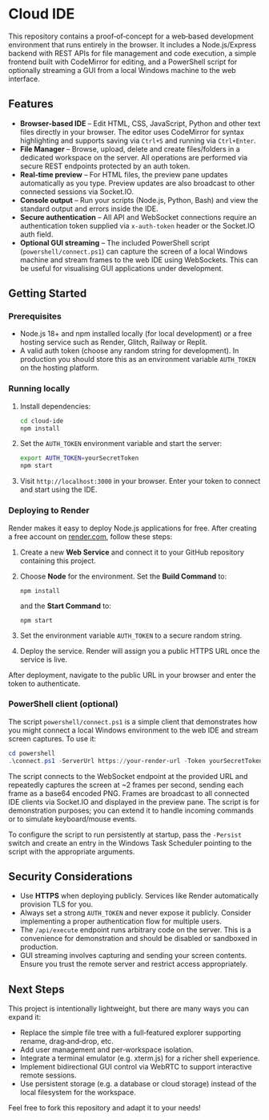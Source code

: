 # Cloud IDE

This repository contains a proof‑of‑concept for a web‑based development environment that runs entirely in the browser. It includes a Node.js/Express backend with REST APIs for file management and code execution, a simple frontend built with CodeMirror for editing, and a PowerShell script for optionally streaming a GUI from a local Windows machine to the web interface.

## Features

* **Browser‑based IDE** – Edit HTML, CSS, JavaScript, Python and other text files directly in your browser. The editor uses CodeMirror for syntax highlighting and supports saving via `Ctrl+S` and running via `Ctrl+Enter`.
* **File Manager** – Browse, upload, delete and create files/folders in a dedicated workspace on the server. All operations are performed via secure REST endpoints protected by an auth token.
* **Real‑time preview** – For HTML files, the preview pane updates automatically as you type. Preview updates are also broadcast to other connected sessions via Socket.IO.
* **Console output** – Run your scripts (Node.js, Python, Bash) and view the standard output and errors inside the IDE.
* **Secure authentication** – All API and WebSocket connections require an authentication token supplied via `x‑auth‑token` header or the Socket.IO auth field.
* **Optional GUI streaming** – The included PowerShell script (`powershell/connect.ps1`) can capture the screen of a local Windows machine and stream frames to the web IDE using WebSockets. This can be useful for visualising GUI applications under development.

## Getting Started

### Prerequisites

* Node.js 18+ and npm installed locally (for local development) or a free hosting service such as Render, Glitch, Railway or Replit.
* A valid auth token (choose any random string for development). In production you should store this as an environment variable `AUTH_TOKEN` on the hosting platform.

### Running locally

1. Install dependencies:

   ```bash
   cd cloud-ide
   npm install
   ```

2. Set the `AUTH_TOKEN` environment variable and start the server:

   ```bash
   export AUTH_TOKEN=yourSecretToken
   npm start
   ```

3. Visit `http://localhost:3000` in your browser. Enter your token to connect and start using the IDE.

### Deploying to Render

Render makes it easy to deploy Node.js applications for free. After creating a free account on [render.com](https://render.com), follow these steps:

1. Create a new **Web Service** and connect it to your GitHub repository containing this project.
2. Choose **Node** for the environment. Set the **Build Command** to:

   ```
   npm install
   ```

   and the **Start Command** to:

   ```
   npm start
   ```

3. Set the environment variable `AUTH_TOKEN` to a secure random string.
4. Deploy the service. Render will assign you a public HTTPS URL once the service is live.

After deployment, navigate to the public URL in your browser and enter the token to authenticate.

### PowerShell client (optional)

The script `powershell/connect.ps1` is a simple client that demonstrates how you might connect a local Windows environment to the web IDE and stream screen captures. To use it:

```powershell
cd powershell
.\connect.ps1 -ServerUrl https://your-render-url -Token yourSecretToken
```

The script connects to the WebSocket endpoint at the provided URL and repeatedly captures the screen at ~2 frames per second, sending each frame as a base64 encoded PNG. Frames are broadcast to all connected IDE clients via Socket.IO and displayed in the preview pane. The script is for demonstration purposes; you can extend it to handle incoming commands or to simulate keyboard/mouse events.

To configure the script to run persistently at startup, pass the `-Persist` switch and create an entry in the Windows Task Scheduler pointing to the script with the appropriate arguments.

## Security Considerations

* Use **HTTPS** when deploying publicly. Services like Render automatically provision TLS for you.
* Always set a strong `AUTH_TOKEN` and never expose it publicly. Consider implementing a proper authentication flow for multiple users.
* The `/api/execute` endpoint runs arbitrary code on the server. This is a convenience for demonstration and should be disabled or sandboxed in production.
* GUI streaming involves capturing and sending your screen contents. Ensure you trust the remote server and restrict access appropriately.

## Next Steps

This project is intentionally lightweight, but there are many ways you can expand it:

* Replace the simple file tree with a full‑featured explorer supporting rename, drag‑and‑drop, etc.
* Add user management and per‑workspace isolation.
* Integrate a terminal emulator (e.g. xterm.js) for a richer shell experience.
* Implement bidirectional GUI control via WebRTC to support interactive remote sessions.
* Use persistent storage (e.g. a database or cloud storage) instead of the local filesystem for the workspace.

Feel free to fork this repository and adapt it to your needs!
